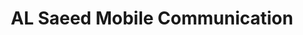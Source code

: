 ---
title: "AL Saeed Mobile Communication"
url: /balochistan/al-saeed-mobile-communication/
shop: Handy
---